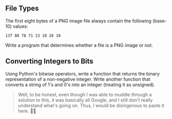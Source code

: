 ## File Types

The first eight bytes of a PNG image file always contain the following (base-10) values:

```
137 80 78 71 13 10 26 10
```

Write a program that determines whether a file is a PNG image or not.

## Converting Integers to Bits

Using Python's bitwise operators,
write a function that returns the binary representation of a non-negative integer.
Write another function that converts a string of 1's and 0's into an integer
(treating it as unsigned).

> Well, to be honest, even though I was able to muddle through a solution to this, it was basically all Google, and I still don't really understand what's going on. Thus, I would be disingenous to paste it here. 🙇‍♂️

